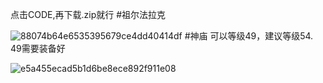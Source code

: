 
点击CODE,再下载.zip就行
#祖尔法拉克


![88074b64e6535395679ce4dd40414df](https://user-images.githubusercontent.com/66978533/163598969-ef2b3046-4393-4139-9bd8-b77bf81d311e.png)
#神庙 可以等级49，建议等级54. 49需要装备好


![e5a455ecad5b1d6be8ece892f911e08](https://user-images.githubusercontent.com/66978533/163598990-5d263921-788d-44c7-a984-a3daa2a134c8.png)

